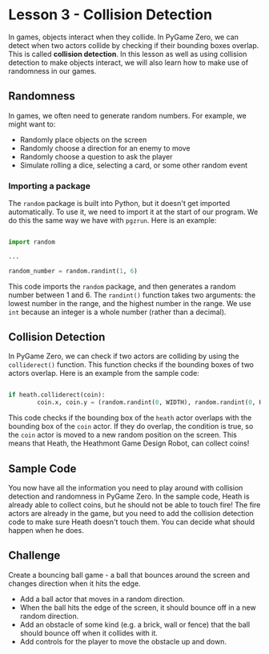 # Lesson 3 - Collision Detection

In games, objects interact when they collide. In PyGame Zero, we can detect when two actors collide by checking if their bounding boxes overlap. This is called **collision detection**. In this lesson as well as using collision detection to make objects interact, we will also learn how to make use of randomness in our games.

## Randomness

In games, we often need to generate random numbers. For example, we might want to:

- Randomly place objects on the screen
- Randomly choose a direction for an enemy to move
- Randomly choose a question to ask the player
- Simulate rolling a dice, selecting a card, or some other random event

### Importing a package

The `random` package is built into Python, but it doesn't get imported automatically. To use it, we need to import it at the start of our program. We do this the same way we have with `pgzrun`. Here is an example:

```python

import random

...

random_number = random.randint(1, 6)

```

This code imports the `random` package, and then generates a random number between 1 and 6. The `randint()` function takes two arguments: the lowest number in the range, and the highest number in the range. We use `int` because an integer is a whole number (rather than a decimal).

## Collision Detection

In PyGame Zero, we can check if two actors are colliding by using the `colliderect()` function. This function checks if the bounding boxes of two actors overlap. Here is an example from the sample code:

```python

if heath.colliderect(coin):
        coin.x, coin.y = (random.randint(0, WIDTH), random.randint(0, HEIGHT))

```

This code checks if the bounding box of the `heath` actor overlaps with the bounding box of the `coin` actor. If they do overlap, the condition is true, so the `coin` actor is moved to a new random position on the screen. This means that Heath, the Heathmont Game Design Robot, can collect coins!

## Sample Code

You now have all the information you need to play around with collision detection and randomness in PyGame Zero. In the sample code, Heath is already able to collect coins, but he should not be able to touch fire! The fire actors are already in the game, but you need to add the collision detection code to make sure Heath doesn't touch them. You can decide what should happen when he does.

## Challenge

Create a bouncing ball game - a ball that bounces around the screen and changes direction when it hits the edge.

- Add a ball actor that moves in a random direction.
- When the ball hits the edge of the screen, it should bounce off in a new random direction.
- Add an obstacle of some kind (e.g. a brick, wall or fence) that the ball should bounce off when it collides with it.
- Add controls for the player to move the obstacle up and down.
